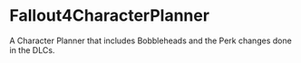 # Fallout4CharacterPlanner
A Character Planner that includes Bobbleheads and the Perk changes done in the DLCs.
